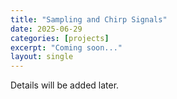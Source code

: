 ```yaml
---
title: "Sampling and Chirp Signals"
date: 2025-06-29
categories: [projects]
excerpt: "Coming soon..."
layout: single
---
```


Details will be added later.
